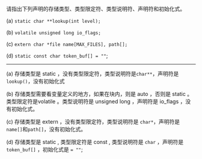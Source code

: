 请指出下列声明的存储类型、类型限定符、类型说明符、声明符和初始化式。

(a) `static char **lookup(int level);`

(b) `volatile unsigned long io_flags;`

(c) `extern char *file name[MAX_FILES], path[];`

(d) `static const char token_buf[] = ""`;

---

(a) 存储类型是 static ，没有类型限定符，类型说明符是`char**`，声明符是`lookup()`，没有初始化式

(b) 存储类型需要看变量定义的地方，如果在块内，则是 auto ，否则是 static 。类型限定符是volatile 。类型说明符是 unsigned long ，声明符是 io_flags ，没有初始化式。

(c) 存储类型是 extern ，没有类型限定符，类型说明符是 `char*`，声明符是`name[]`和`path[]`，没有初始化式。

(d) 存储类型是 static , 类型限定符是 const , 类型说明符是 `char` ，声明符是 `token_buf[]` ，初始化式是 `= ""`;